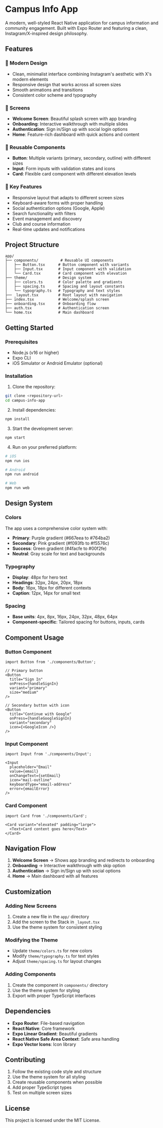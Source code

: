 # Campus Info App

A modern, well-styled React Native application for campus information and community engagement. Built with Expo Router and featuring a clean, Instagram/X-inspired design philosophy.

## Features

### 🎨 Modern Design
- Clean, minimalist interface combining Instagram's aesthetic with X's modern elements
- Responsive design that works across all screen sizes
- Smooth animations and transitions
- Consistent color scheme and typography

### 📱 Screens
- **Welcome Screen**: Beautiful splash screen with app branding
- **Onboarding**: Interactive walkthrough with multiple slides
- **Authentication**: Sign in/Sign up with social login options
- **Home**: Feature-rich dashboard with quick actions and content

### 🧩 Reusable Components
- **Button**: Multiple variants (primary, secondary, outline) with different sizes
- **Input**: Form inputs with validation states and icons
- **Card**: Flexible card component with different elevation levels

### 🎯 Key Features
- Responsive layout that adapts to different screen sizes
- Keyboard-aware forms with proper handling
- Social authentication options (Google, Apple)
- Search functionality with filters
- Event management and discovery
- Club and course information
- Real-time updates and notifications

## Project Structure

```
app/
├── components/          # Reusable UI components
│   ├── Button.tsx      # Button component with variants
│   ├── Input.tsx       # Input component with validation
│   └── Card.tsx        # Card component with elevation
├── theme/              # Design system
│   ├── colors.ts       # Color palette and gradients
│   ├── spacing.ts      # Spacing and layout constants
│   └── typography.ts   # Typography and text styles
├── _layout.tsx         # Root layout with navigation
├── index.tsx           # Welcome/splash screen
├── onboarding.tsx      # Onboarding flow
├── auth.tsx            # Authentication screen
└── home.tsx            # Main dashboard
```

## Getting Started

### Prerequisites
- Node.js (v16 or higher)
- Expo CLI
- iOS Simulator or Android Emulator (optional)

### Installation

1. Clone the repository:
```bash
git clone <repository-url>
cd campus-info-app
```

2. Install dependencies:
```bash
npm install
```

3. Start the development server:
```bash
npm start
```

4. Run on your preferred platform:
```bash
# iOS
npm run ios

# Android
npm run android

# Web
npm run web
```

## Design System

### Colors
The app uses a comprehensive color system with:
- **Primary**: Purple gradient (#667eea to #764ba2)
- **Secondary**: Pink gradient (#f093fb to #f5576c)
- **Success**: Green gradient (#4facfe to #00f2fe)
- **Neutral**: Gray scale for text and backgrounds

### Typography
- **Display**: 48px for hero text
- **Headings**: 32px, 24px, 20px, 18px
- **Body**: 16px, 18px for different contexts
- **Caption**: 12px, 14px for small text

### Spacing
- **Base units**: 4px, 8px, 16px, 24px, 32px, 48px, 64px
- **Component-specific**: Tailored spacing for buttons, inputs, cards

## Component Usage

### Button Component
```tsx
import Button from './components/Button';

// Primary button
<Button 
  title="Sign In" 
  onPress={handleSignIn} 
  variant="primary" 
  size="medium" 
/>

// Secondary button with icon
<Button 
  title="Continue with Google" 
  onPress={handleGoogleSignIn} 
  variant="secondary" 
  icon={<GoogleIcon />} 
/>
```

### Input Component
```tsx
import Input from './components/Input';

<Input
  placeholder="Email"
  value={email}
  onChangeText={setEmail}
  icon="mail-outline"
  keyboardType="email-address"
  error={emailError}
/>
```

### Card Component
```tsx
import Card from './components/Card';

<Card variant="elevated" padding="large">
  <Text>Card content goes here</Text>
</Card>
```

## Navigation Flow

1. **Welcome Screen** → Shows app branding and redirects to onboarding
2. **Onboarding** → Interactive walkthrough with skip option
3. **Authentication** → Sign in/Sign up with social options
4. **Home** → Main dashboard with all features

## Customization

### Adding New Screens
1. Create a new file in the `app/` directory
2. Add the screen to the Stack in `_layout.tsx`
3. Use the theme system for consistent styling

### Modifying the Theme
- Update `theme/colors.ts` for new colors
- Modify `theme/typography.ts` for text styles
- Adjust `theme/spacing.ts` for layout changes

### Adding Components
1. Create the component in `components/` directory
2. Use the theme system for styling
3. Export with proper TypeScript interfaces

## Dependencies

- **Expo Router**: File-based navigation
- **React Native**: Core framework
- **Expo Linear Gradient**: Beautiful gradients
- **React Native Safe Area Context**: Safe area handling
- **Expo Vector Icons**: Icon library

## Contributing

1. Follow the existing code style and structure
2. Use the theme system for all styling
3. Create reusable components when possible
4. Add proper TypeScript types
5. Test on multiple screen sizes

## License

This project is licensed under the MIT License.
